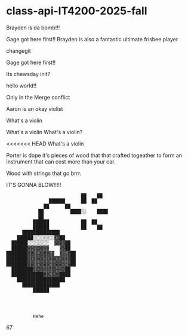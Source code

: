 # class-api-IT4200-2025-fall

Brayden is da bomb!!!


Gage got here first!!
Brayden is also a fantastic ultimate frisbee player

changegit

Gage got here first!!

Its chewsday init?

hello world!!

Only in the Merge conflict

Aaron is an okay violist

What's a violin

What's a violin
What's a violin?

<<<<<<< HEAD
What's a violin


Porter is dope
it's pieces of wood that that crafted togeather to form an instrument that can cost more than your car.

Wood with strings that go brrr.

IT'S GONNA BLOW!!!!!                                              
                                              
                                ██    ██      
                    ██████      ██  ██        
                  ██      ██                  
                ██          ████░░    ████    
                ██                            
              ██████            ██  ██        
              ██████            ██    ██      
          ██████████████                      
        ██████░░░░░░░░▓▓██                    
      ██████░░░░░░░░  ▓▓▓▓██                  
      ██████▓▓▓▓▓▓▓▓    ▓▓██                  
    ████████▓▓▓▓▓▓▓▓▓▓  ▓▓▓▓██              
    ████████▓▓▓▓▓▓▓▓▓▓▓▓▓▓▓▓██                
    ████████▓▓▓▓▓▓▓▓▓▓▓▓▓▓▓▓██                
      ████████▓▓▓▓▓▓▓▓▓▓▓▓██                  
      ████████████▓▓▓▓▓▓████                  
        ██████████████████                    
          ██████████████                      
              ██████ 




              Hehe                         






67
